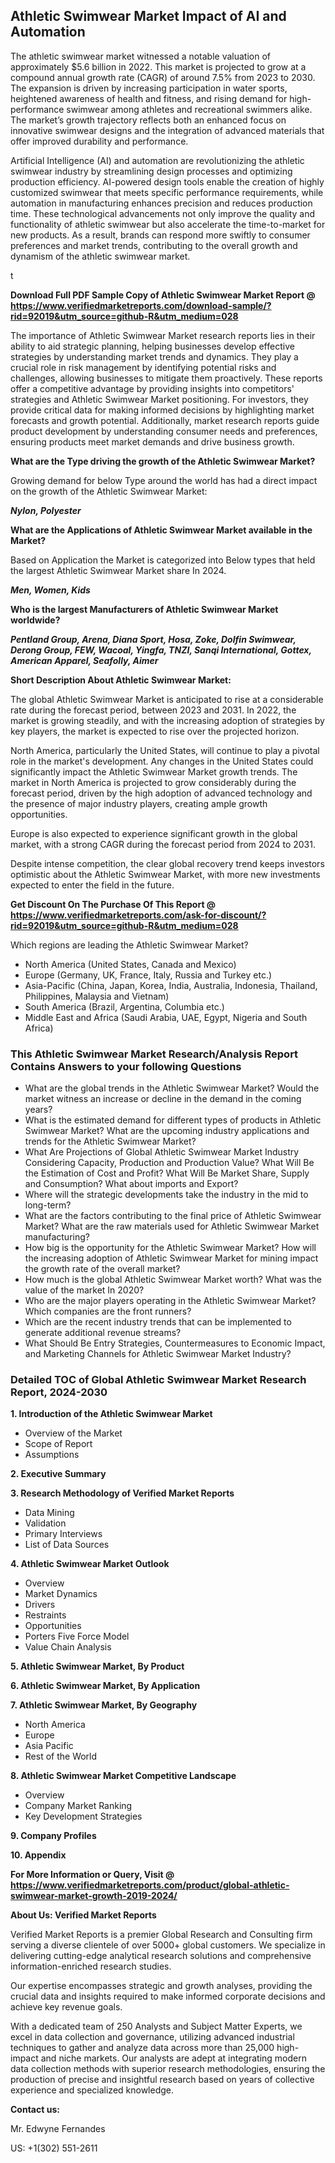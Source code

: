 <h2>Athletic Swimwear Market Impact of AI and Automation</h2><p>The athletic swimwear market witnessed a notable valuation of approximately $5.6 billion in 2022. This market is projected to grow at a compound annual growth rate (CAGR) of around 7.5% from 2023 to 2030. The expansion is driven by increasing participation in water sports, heightened awareness of health and fitness, and rising demand for high-performance swimwear among athletes and recreational swimmers alike. The market’s growth trajectory reflects both an enhanced focus on innovative swimwear designs and the integration of advanced materials that offer improved durability and performance.</p><p>Artificial Intelligence (AI) and automation are revolutionizing the athletic swimwear industry by streamlining design processes and optimizing production efficiency. AI-powered design tools enable the creation of highly customized swimwear that meets specific performance requirements, while automation in manufacturing enhances precision and reduces production time. These technological advancements not only improve the quality and functionality of athletic swimwear but also accelerate the time-to-market for new products. As a result, brands can respond more swiftly to consumer preferences and market trends, contributing to the overall growth and dynamism of the athletic swimwear market.</p>t</p><p id="" class=""><strong>Download Full PDF Sample Copy of Athletic Swimwear Market Report @ <a href="https://www.verifiedmarketreports.com/download-sample/?rid=92019&utm_source=github-R&utm_medium=028" target="_blank">https://www.verifiedmarketreports.com/download-sample/?rid=92019&utm_source=github-R&utm_medium=028</a></strong></p><p>The importance of&nbsp;Athletic Swimwear Market research reports lies in their ability to aid strategic planning, helping businesses develop effective strategies by understanding market trends and dynamics. They play a crucial role in risk management by identifying potential risks and challenges, allowing businesses to mitigate them proactively. These reports offer a competitive advantage by providing insights into competitors' strategies and Athletic Swimwear Market positioning. For investors, they provide critical data for making informed decisions by highlighting market forecasts and growth potential. Additionally, market research reports guide product development by understanding consumer needs and preferences, ensuring products meet market demands and drive business growth.</p><p><strong>What are the&nbsp;Type driving the growth of the Athletic Swimwear Market?</strong></p><p id="" class="">Growing demand for below Type around the world has had a direct impact on the growth of the Athletic Swimwear Market:</p><em><strong>Nylon, Polyester</strong></em></p><strong>What are the&nbsp;Applications&nbsp;of Athletic Swimwear Market available in the Market?</strong></p><p id="" class="">Based on Application the Market is categorized into Below types that held the largest Athletic Swimwear Market share In 2024.</p><em><strong>Men, Women, Kids</strong></em></p><strong>Who is the largest Manufacturers of Athletic Swimwear Market worldwide?</strong></p><p><em><strong>Pentland Group, Arena, Diana Sport, Hosa, Zoke, Dolfin Swimwear, Derong Group, FEW, Wacoal, Yingfa, TNZI, Sanqi International, Gottex, American Apparel, Seafolly, Aimer</strong></em></p><p id="" class=""><strong>Short Description About Athletic Swimwear Market:</strong></p><p>The global Athletic Swimwear Market is anticipated to rise at a considerable rate during the forecast period, between 2023 and 2031. In 2022, the market is growing steadily, and with the increasing adoption of strategies by key players, the market is expected to rise over the projected horizon.</p><p>North America, particularly the United States, will continue to play a pivotal role in the market's development. Any changes in the United States could significantly impact the Athletic Swimwear Market growth trends. The market in North America is projected to grow considerably during the forecast period, driven by the high adoption of advanced technology and the presence of major industry players, creating ample growth opportunities.</p><p>Europe is also expected to experience significant growth in the global market, with a strong CAGR during the forecast period from 2024 to 2031.</p><p>Despite intense competition, the clear global recovery trend keeps investors optimistic about the Athletic Swimwear Market, with more new investments expected to enter the field in the future.</p><p id="" class=""><strong>Get Discount On The Purchase Of This Report @ <a href="https://www.verifiedmarketreports.com/ask-for-discount/?rid=92019&utm_source=github-R&utm_medium=028" target="_blank">https://www.verifiedmarketreports.com/ask-for-discount/?rid=92019&utm_source=github-R&utm_medium=028</a></strong></p>Which regions are leading the Athletic Swimwear Market?</p><ul><li>North America (United States, Canada and Mexico)</li><li>Europe (Germany, UK, France, Italy, Russia and Turkey etc.)</li><li>Asia-Pacific (China, Japan, Korea, India, Australia, Indonesia, Thailand, Philippines, Malaysia and Vietnam)</li><li>South America (Brazil, Argentina, Columbia etc.)</li><li>Middle East and Africa (Saudi Arabia, UAE, Egypt, Nigeria and South Africa)</li></ul><h3 id="" class="">This Athletic Swimwear Market Research/Analysis Report Contains Answers to your following Questions</h3><ul><li>What are the global trends in the Athletic Swimwear Market? Would the market witness an increase or decline in the demand in the coming years?</li><li>What is the estimated demand for different types of products in Athletic Swimwear Market? What are the upcoming industry applications and trends for the Athletic Swimwear Market?</li><li>What Are Projections of Global Athletic Swimwear Market Industry Considering Capacity, Production and Production Value? What Will Be the Estimation of Cost and Profit? What Will Be Market Share, Supply and Consumption? What about imports and Export?</li><li>Where will the strategic developments take the industry in the mid to long-term?</li><li>What are the factors contributing to the final price of Athletic Swimwear Market? What are the raw materials used for Athletic Swimwear Market manufacturing?</li><li>How big is the opportunity for the Athletic Swimwear Market? How will the increasing adoption of Athletic Swimwear Market for mining impact the growth rate of the overall market?</li><li>How much is the global Athletic Swimwear Market worth? What was the value of the market In 2020?</li><li>Who are the major players operating in the Athletic Swimwear Market? Which companies are the front runners?</li><li>Which are the recent industry trends that can be implemented to generate additional revenue streams?</li><li>What Should Be Entry Strategies, Countermeasures to Economic Impact, and Marketing Channels for Athletic Swimwear Market Industry?</li></ul><h3 id="" class="">Detailed TOC of Global Athletic Swimwear Market Research Report, 2024-2030</h3><p id="" class=""><strong>1. Introduction of the Athletic Swimwear Market</strong></p><ul><li>Overview of the Market</li><li>Scope of Report</li><li>Assumptions</li></ul><p id="" class=""><strong>2. Executive Summary</strong></p><p id="" class=""><strong>3. Research Methodology of Verified Market Reports</strong></p><ul><li>Data Mining</li><li>Validation</li><li>Primary Interviews</li><li>List of Data Sources</li></ul><p id="" class=""><strong>4. Athletic Swimwear Market Outlook</strong></p><ul><li>Overview</li><li>Market Dynamics</li><li>Drivers</li><li>Restraints</li><li>Opportunities</li><li>Porters Five Force Model</li><li>Value Chain Analysis</li></ul><p id="" class=""><strong>5. Athletic Swimwear Market, By Product</strong></p><p id="" class=""><strong>6. Athletic Swimwear Market, By Application</strong></p><p id="" class=""><strong>7. Athletic Swimwear Market, By Geography</strong></p><ul><li>North America</li><li>Europe</li><li>Asia Pacific</li><li>Rest of the World</li></ul><p id="" class=""><strong>8. Athletic Swimwear Market Competitive Landscape</strong></p><ul><li>Overview</li><li>Company Market Ranking</li><li>Key Development Strategies</li></ul><p id="" class=""><strong>9. Company Profiles</strong></p><p id="" class=""><strong>10. Appendix</strong></p><p id="" class=""><strong>For More Information or Query, Visit @ <a href="https://www.verifiedmarketreports.com/product/global-athletic-swimwear-market-growth-2019-2024/" target="_blank">https://www.verifiedmarketreports.com/product/global-athletic-swimwear-market-growth-2019-2024/</a></strong></p><p id="" class=""><strong>About Us: Verified Market Reports</strong></p><p id="" class="">Verified Market Reports is a premier Global Research and Consulting firm serving a diverse clientele of over 5000+ global customers. We specialize in delivering cutting-edge analytical research solutions and comprehensive information-enriched research studies.</p><p id="" class="">Our expertise encompasses strategic and growth analyses, providing the crucial data and insights required to make informed corporate decisions and achieve key revenue goals.</p><p id="" class="">With a dedicated team of 250 Analysts and Subject Matter Experts, we excel in data collection and governance, utilizing advanced industrial techniques to gather and analyze data across more than 25,000 high-impact and niche markets. Our analysts are adept at integrating modern data collection methods with superior research methodologies, ensuring the production of precise and insightful research based on years of collective experience and specialized knowledge.</p><p id="" class=""><strong>Contact us:</strong></p><p id="" class="">Mr. Edwyne Fernandes</p><p id="" class="">US: +1(302) 551-2611</p>